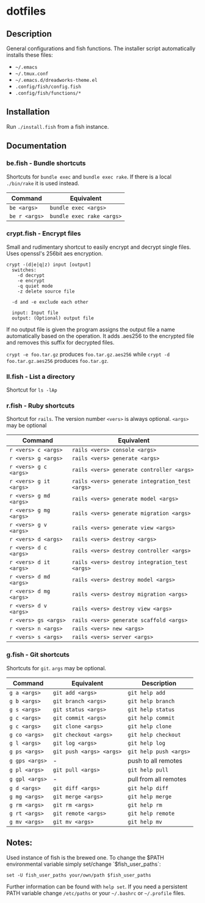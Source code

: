 # dotfiles #

## Description ##

General configurations and fish functions. The installer script
automatically installs these files:

* `~/.emacs`
* `~/.tmux.conf`
* `~/.emacs.d/dreadworks-theme.el`
* `.config/fish/config.fish`
* `.config/fish/functions/*`


## Installation ##

Run `./install.fish` from a fish instance.


## Documentation ##


### be.fish - Bundle shortcuts ###

Shortcuts for `bundle exec` and `bundle exec rake`.
If there is a local `./bin/rake` it is used instead.

| Command        | Equivalent                |
|----------------|---------------------------|
| `be <args>`    | `bundle exec <args>`      |
| `be r <args>`  | `bundle exec rake <args>` |



### crypt.fish - Encrypt files ###

Small and rudimentary shortcut to easily encrypt and decrypt single
files. Uses openssl's 256bit aes encryption.

```
crypt -(d|e|q|z) input [output]
  switches:
    -d decrypt
    -e encrypt
    -q quiet mode
    -z delete source file

  -d and -e exclude each other

  input: Input file
  output: (Optional) output file
```

If no output file is given the program assigns the output file a name
automatically based on the operation. It adds .aes256 to the encrypted
file and removes this suffix for decrypted files.

`crypt -e foo.tar.gz` produces `foo.tar.gz.aes256` while
`crypt -d foo.tar.gz.aes256` produces `foo.tar.gz`.


### ll.fish - List a directory ###

Shortcut for `ls -lAp`


### r.fish - Ruby shortcuts ###

Shortcut for `rails`. The version number `<vers>` is always
optional. `<args>` may be optional

| Command                 | Equivalent                                      |
|-------------------------|-------------------------------------------------|
| `r <vers> c <args>`     | `rails <vers> console <args>`                   |
| `r <vers> g <args>`     | `rails <vers> generate <args>`                  |
| `r <vers> g c <args>`   | `rails <vers> generate controller <args>`       |
| `r <vers> g it <args>`  | `rails <vers> generate integration_test <args>` |
| `r <vers> g md <args>`  | `rails <vers> generate model <args>`            |
| `r <vers> g mg <args>`  | `rails <vers> generate migration <args>`        |
| `r <vers> g v <args>`   | `rails <vers> generate view <args>`             |
| `r <vers> d <args>`     | `rails <vers> destroy <args>`                   |
| `r <vers> d c <args>`   | `rails <vers> destroy controller <args>`        |
| `r <vers> d it <args>`  | `rails <vers> destroy integration_test <args>`  |
| `r <vers> d md <args>`  | `rails <vers> destroy model <args>`             |
| `r <vers> d mg <args>`  | `rails <vers> destroy migration <args>`         |
| `r <vers> d v <args>`   | `rails <vers> destroy view <args>`              |
| `r <vers> gs <args>`    | `rails <vers> generate scaffold <args>`         |
| `r <vers> n <args>`     | `rails <vers> new <args>`                       |
| `r <vers> s <args>`     | `rails <vers> server <args>`                    |


### g.fish - Git shortcuts ###

Shortcuts for `git`. `args` may be optional.

| Command        | Equivalent              | Description           |
|----------------|-------------------------|-----------------------|
| `g a <args>`   | `git add <args>`        | `git help add`        |
| `g b <args>`   | `git branch <args>`     | `git help branch`     |
| `g s <args>`   | `git status <args>`     | `git help status`     |
| `g c <args>`   | `git commit <args>`     | `git help commit`     |
| `g c <args>`   | `git clone <args>`      | `git help clone`      |
| `g co <args>`  | `git checkout <args>`   | `git help checkout`   |
| `g l <args>`   | `git log <args>`        | `git help log`        |
| `g ps <args>`  | `git push <args> <args>`| `git help push <args>`|
| `g gps <args>` | -                       | push to all remotes   |
| `g pl <args>`  | `git pull <args>`       | `git help pull`       |
| `g gpl <args>` | -                       | pull from all remotes |
| `g d <args>`   | `git diff <args>`       | `git help diff`       |
| `g mg <args>`  | `git merge <args>`      | `git help merge`      |
| `g rm <args>`  | `git rm <args>`         | `git help rm`         |
| `g rt <args>`  | `git remote <args>`     | `git help remote`     |
| `g mv <args>`  | `git mv <args>`         | `git help mv`         |


Notes:
------

Used instance of fish is the brewed one.  To change the $PATH
environmental variable simply set/change `$fish_user_paths`:

```
set -U fish_user_paths your/own/path $fish_user_paths
```

Further information can be found with `help set`.  If you need a
persistent PATH variable change `/etc/paths` or your `~/.bashrc` or
`~/.profile` files.
